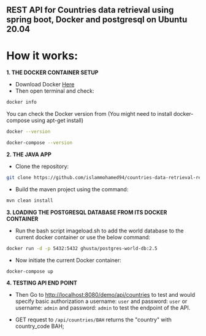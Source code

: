 ## REST API for Countries data retrieval using spring boot, Docker and postgresql on Ubuntu 20.04

# How it works:
**1. THE DOCKER CONTAINER SETUP**
* Download Docker [Here](https://docs.docker.com/engine/install/ubuntu/)
* Then open terminal and check:
```bash
docker info
```
You can check the Docker version from (You might need to install docker-compose using apt-get install)
```bash
docker --version
```
```bash
docker-compose --version
```

**2. THE JAVA APP**

* Clone the repository:
```bash
git clone https://github.com/islammohamed94/countries-data-retrieval-restapi.git
```
* Build the maven project using the command:
```bash
mvn clean install
```
**3. LOADING THE POSTGRESQL DATABASE FROM ITS DOCKER CONTAINER**

* Run the bash script imageload.sh to add the world database to the current docker container or use the below command:
```bash
docker run -d -p 5432:5432 ghusta/postgres-world-db:2.5
```

* Now initiate the current Docker container:
```bash
docker-compose up
```

**4. TESTING API END POINT**

* Then Go to [http://localhost:8080/demo/api/countries](http://localhost:8080/demo/api/countries) to test and would specify basic authorization a username: `user` and password: `user` or username: `admin` and password: `admin` to test the endpoint of the API.

* GET request to `/api/countries/BAH` returns the "country" with country_code BAH;
